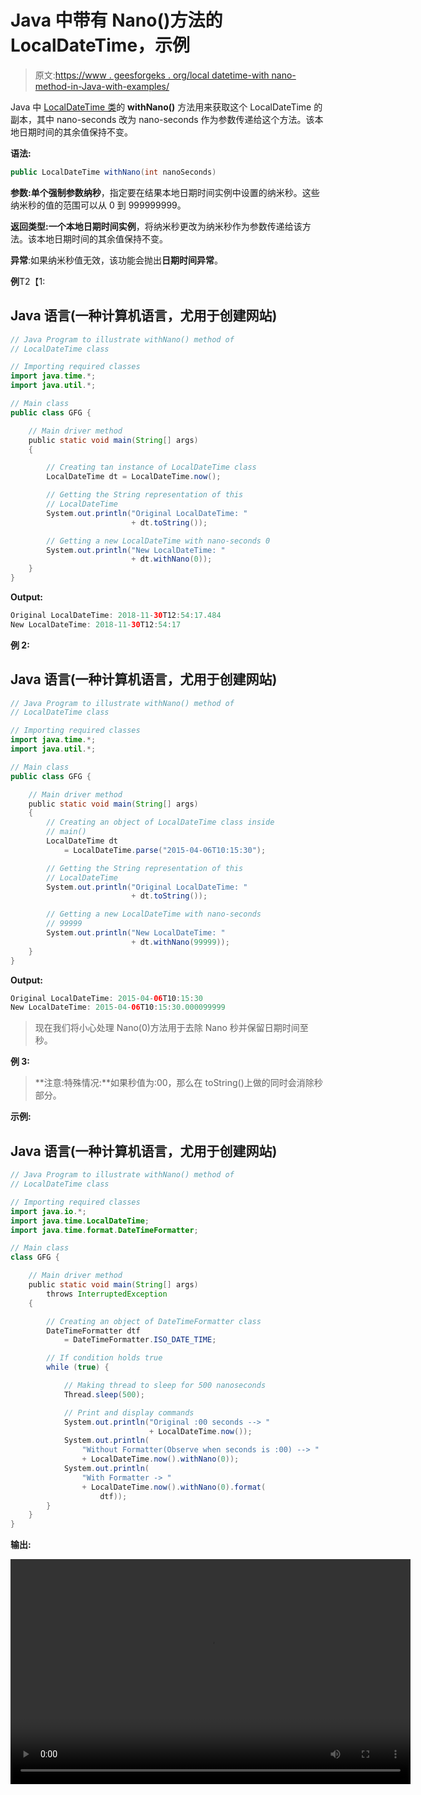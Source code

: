 # Java 中带有 Nano()方法的 LocalDateTime，示例

> 原文:[https://www . geesforgeks . org/local datetime-with nano-method-in-Java-with-examples/](https://www.geeksforgeeks.org/localdatetime-withnano-method-in-java-with-examples/)

Java 中 [LocalDateTime 类](https://www.geeksforgeeks.org/java-time-localdate-class-in-java/)的 **withNano()** 方法用来获取这个 LocalDateTime 的副本，其中 nano-seconds 改为 nano-seconds 作为参数传递给这个方法。该本地日期时间的其余值保持不变。

**语法:**

```java
public LocalDateTime withNano(int nanoSeconds)
```

**参数:**单个强制参数**纳秒**，指定要在结果本地日期时间实例中设置的纳米秒。这些纳米秒的值的范围可以从 0 到 999999999。

**返回类型:**一个**本地日期时间实例**，将纳米秒更改为纳米秒作为参数传递给该方法。该本地日期时间的其余值保持不变。

**异常**:如果纳米秒值无效，该功能会抛出**日期时间异常**。

**例**T2【1:

## Java 语言(一种计算机语言，尤用于创建网站)

```java
// Java Program to illustrate withNano() method of
// LocalDateTime class

// Importing required classes
import java.time.*;
import java.util.*;

// Main class
public class GFG {

    // Main driver method
    public static void main(String[] args)
    {

        // Creating tan instance of LocalDateTime class
        LocalDateTime dt = LocalDateTime.now();

        // Getting the String representation of this
        // LocalDateTime
        System.out.println("Original LocalDateTime: "
                           + dt.toString());

        // Getting a new LocalDateTime with nano-seconds 0
        System.out.println("New LocalDateTime: "
                           + dt.withNano(0));
    }
}
```

**Output:** 

```java
Original LocalDateTime: 2018-11-30T12:54:17.484
New LocalDateTime: 2018-11-30T12:54:17
```

**例 2:**

## Java 语言(一种计算机语言，尤用于创建网站)

```java
// Java Program to illustrate withNano() method of
// LocalDateTime class

// Importing required classes
import java.time.*;
import java.util.*;

// Main class
public class GFG {

    // Main driver method
    public static void main(String[] args)
    {
        // Creating an object of LocalDateTime class inside
        // main()
        LocalDateTime dt
            = LocalDateTime.parse("2015-04-06T10:15:30");

        // Getting the String representation of this
        // LocalDateTime
        System.out.println("Original LocalDateTime: "
                           + dt.toString());

        // Getting a new LocalDateTime with nano-seconds
        // 99999
        System.out.println("New LocalDateTime: "
                           + dt.withNano(99999));
    }
}
```

**Output:** 

```java
Original LocalDateTime: 2015-04-06T10:15:30
New LocalDateTime: 2015-04-06T10:15:30.000099999
```

> 现在我们将小心处理 Nano(0)方法用于去除 Nano 秒并保留日期时间至秒。

**例 3:**

> **注意:特殊情况:**如果秒值为:00，那么在 toString()上做的同时会消除秒部分。

**示例:**

## Java 语言(一种计算机语言，尤用于创建网站)

```java
// Java Program to illustrate withNano() method of
// LocalDateTime class

// Importing required classes
import java.io.*;
import java.time.LocalDateTime;
import java.time.format.DateTimeFormatter;

// Main class
class GFG {

    // Main driver method
    public static void main(String[] args)
        throws InterruptedException
    {

        // Creating an object of DateTimeFormatter class
        DateTimeFormatter dtf
            = DateTimeFormatter.ISO_DATE_TIME;

        // If condition holds true
        while (true) {

            // Making thread to sleep for 500 nanoseconds
            Thread.sleep(500);

            // Print and display commands
            System.out.println("Original :00 seconds --> "
                               + LocalDateTime.now());
            System.out.println(
                "Without Formatter(Observe when seconds is :00) --> "
                + LocalDateTime.now().withNano(0));
            System.out.println(
                "With Formatter -> "
                + LocalDateTime.now().withNano(0).format(
                    dtf));
        }
    }
}
```

**输出:**

<video class="wp-video-shortcode" id="video-250137-1" width="640" height="360" preload="metadata" controls=""><source type="video/mp4" src="https://media.geeksforgeeks.org/wp-content/uploads/20211028200053/spl_case.mp4?_=1">[https://media.geeksforgeeks.org/wp-content/uploads/20211028200053/spl_case.mp4](https://media.geeksforgeeks.org/wp-content/uploads/20211028200053/spl_case.mp4)</video>